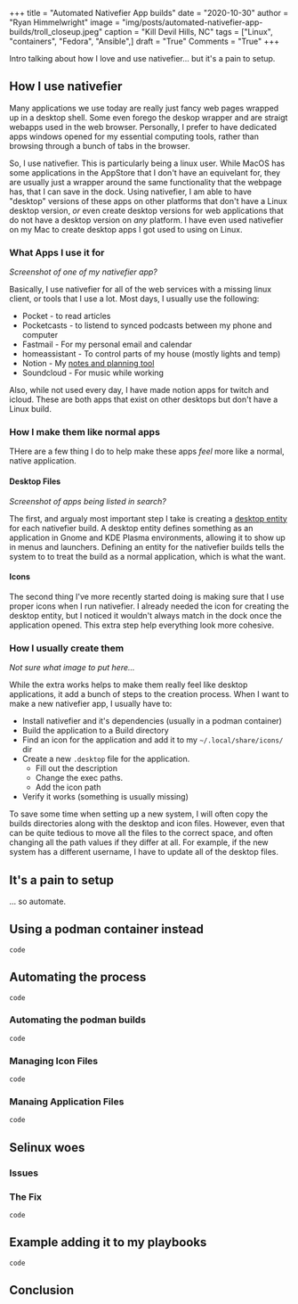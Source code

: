 +++
title   = "Automated Nativefier App builds"
date    = "2020-10-30"
author  = "Ryan Himmelwright"
image   = "img/posts/automated-nativefier-app-builds/troll_closeup.jpeg"
caption = "Kill Devil Hills, NC"
tags    = ["Linux", "containers", "Fedora", "Ansible",]
draft   = "True"
Comments = "True"
+++

Intro talking about how I love and use nativefier... but it's a pain to setup.

<!--more-->

## How I use nativefier

Many applications we use today are really just fancy web pages wrapped up in a
desktop shell. Some even forego the deskop wrapper and are straigt webapps used
in the web browser. Personally, I prefer to have dedicated apps windows opened
for my essential computing tools, rather than browsing through a bunch of tabs
in the browser.

So, I use nativefier. This is particularly being a linux user. While MacOS has
some applications in the AppStore that I don't have an equivelant for, they are
usually just a wrapper around the same functionality that the webpage has, that
I can save in the dock. Using nativefier, I am able to have "desktop" versions
of these apps on other platforms that don't have a Linux desktop version, *or*
even create desktop versions for web applications that do not have a desktop
version on *any* platform. I have even used nativefier on my Mac to create
desktop apps I got used to using on Linux.

### What Apps I use it for

*Screenshot of one of my nativefier app?*

Basically, I use nativefier for all of the web services with a missing linux
client, or tools that I use a lot. Most days, I usually use the following:

- Pocket - to read articles
- Pocketcasts - to listend to synced podcasts between my phone and computer
- Fastmail - For my personal email and calendar
- homeassistant - To control parts of my house (mostly lights and temp)
- Notion - My [notes and planning tool]()
- Soundcloud - For music while working

Also, while not used every day, I have made notion apps for twitch and icloud.
These are both apps that exist on other desktops but don't have a Linux build.

### How I make them like normal apps

THere are a few thing I do to help make these apps *feel* more like a normal,
native application.

#### Desktop Files

*Screenshot of apps being listed in search?*

The first, and argualy most important step I take is creating a [desktop
entity](https://specifications.freedesktop.org/desktop-entry-spec/desktop-entry-spec-latest.html)
for each nativefier build. A desktop entity defines something as an application
in Gnome and KDE Plasma environments, allowing it to show up in menus and
launchers. Defining an entity for the nativefier builds tells the system to to
treat the build as a normal application, which is what the want.

#### Icons

The second thing I've more recently started doing is making sure that I use
proper icons when I run nativefier. I already needed the icon for creating the
desktop entity, but I noticed it wouldn't always match in the dock once the
application opened. This extra step help everything look more cohesive.

### How I usually create them

*Not sure what image to put here...*

While the extra works helps to make them really feel like desktop applications,
it add a bunch of steps to the creation process. When I want to make a new
nativefier app, I usually have to:

- Install nativefier and it's dependencies (usually in a podman container)
- Build the application to a Build directory
- Find an icon for the application and add it to my `~/.local/share/icons/` dir
- Create a new `.desktop` file for the application.
    - Fill out the description
    - Change the exec paths.
    - Add the icon path
- Verify it works (something is usually missing)

To save some time when setting up a new system, I will often copy the builds
directories along with the desktop and icon files. However, even that can be
quite tedious to move all the files to the correct space, and often changing
all the path values if they differ at all. For example, if the new system has a
different username, I have to update all of the desktop files.


## It's a pain to setup

... so automate.

## Using a podman container instead

```
code
```

## Automating the process

```
code
```

### Automating the podman builds

```
code
```

### Managing Icon Files

```
code
```

### Manaing Application Files

```
code
```

## Selinux woes

### Issues

### The Fix

```
code
```

## Example adding it to my playbooks

```
code
```

## Conclusion
